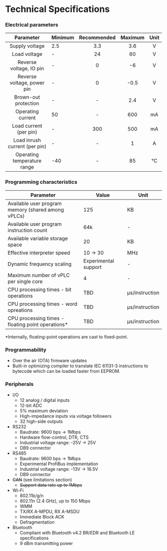 # Technical Specifications
### Electrical parameters

|           Parameter           | Minimum | Recommended | Maximum | Unit |
|:-----------------------------:|---------|:-----------:|:-------:|:----:|
|        Supply voltage         | 2.5     |     3.3     |   3.6   |  V   |
|         Load voltage          | -       |     24      |   60    |  V   |
|    Reverse voltage, IO pin    | -       |      0      |   -6    |  V   |
|  Reverse voltage, power pin   | -       |      0      |  -0.5   |  V   |
|     Brown-out protection      | -       |      -      |   2.4   |  V   |
|       Operating current       | 50      |      -      |   600   |  mA  |
|    Load current (per pin)     | -       |     300     |   500   |  mA  |
| Load inrush current (per pin) | -       |      -      |    1    |  A   |
|  Operating temperature range  | -40     |      -      |   85    |  °C  |

### Programming characteristics

| Parameter                                          | Value                | Unit           |
|----------------------------------------------------|----------------------|----------------|
| Available user program memory (shared among vPLCs) | 125                  | KB             |
| Available user program instruction count           | 64k                  | -              |
| Available variable storage space                   | 20                   | KB             |
| Effective interpreter speed                        | 10 -> 30             | MHz            |
| Dynamic frequency scaling                          | Experimental support | -              |
| Maximum number of vPLC per single core             | 4                    | -              |
| CPU processing times - bit operations              | TBD                  | μs/instruction |
| CPU processing times - word opreations             | TBD                  | μs/instruction |
| CPU processing times - floating point operations*  | TBD                  | μs/instruction |
*Internally, floating-point operations are cast to fixed-point.

### Programmability
- Over the air (OTA) firmware updates
- Built-in optimizing compiler to translate IEC 61131-3 instructions to bytecode which can be loaded faster from EEPROM.

### Peripherals
- I/O
    - 12 analog / digital inputs
    - 12-bit ADC
    - 5% maximum deviation
    - High-impedance inputs via voltage followers
    - 32 high-side outputs
- RS232
    - Baudrate: 9600 bps -> 1Mbps
    - Hardware flow-control, DTR, CTS
    - Industrial voltage range: -25V -> 25V
    - DB9 connector
- RS485
    - Baudrate: 9600 bps -> 1Mbps
    - Experimental ProfiBus implementation
    - Industrial voltage range: -13V -> 16.5V
    - DB9 connector
- ~~CAN~~ (see limitations section)
    - ~~Support data rate up to 1Mbps~~
- Wi-Fi
    - 802.11b/g/n
    - 802.11n (2.4 GHz), up to 150 Mbps
    - WMM
    - TX/RX A-MPDU, RX A-MSDU
    - Immediate Block ACK
    - Defragmentation
- Bluetooth
    - Compliant with Bluetooth v4.2 BR/EDR and Bluetooth LE specifications
    - 9 dBm transmitting power